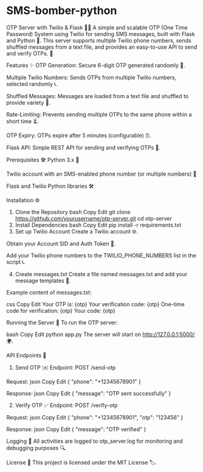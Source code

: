 # SMS-bomber-python

OTP Server with Twilio & Flask 📱🔐
A simple and scalable OTP (One Time Password) System using Twilio for sending SMS messages, built with Flask and Python 🐍.
This server supports multiple Twilio phone numbers, sends shuffled messages from a text file, and provides an easy-to-use API to send and verify OTPs. 🚀

Features ✨
OTP Generation: Secure 6-digit OTP generated randomly 🔑.

Multiple Twilio Numbers: Sends OTPs from multiple Twilio numbers, selected randomly 📞.

Shuffled Messages: Messages are loaded from a text file and shuffled to provide variety 📜.

Rate-Limiting: Prevents sending multiple OTPs to the same phone within a short time ⏳.

OTP Expiry: OTPs expire after 5 minutes (configurable) ⏰.

Flask API: Simple REST API for sending and verifying OTPs 📡.


Prerequisites 🛠️
Python 3.x 🐍

Twilio account with an SMS-enabled phone number (or multiple numbers) 📲

Flask and Twilio Python libraries 🛠️


Installation ⚙️
1. Clone the Repository
bash
Copy
Edit
git clone https://github.com/yourusername/otp-server.git
cd otp-server
2. Install Dependencies
bash
Copy
Edit
pip install -r requirements.txt
3. Set up Twilio Account
Create a Twilio account 🌐.

Obtain your Account SID and Auth Token 🔑.

Add your Twilio phone numbers to the TWILIO_PHONE_NUMBERS list in the script 📞.


4. Create messages.txt
Create a file named messages.txt and add your message templates 💬.

Example content of messages.txt:

css
Copy
Edit
Your OTP is: {otp}
Your verification code: {otp}
One-time code for verification: {otp}
Your code: {otp}


Running the Server 🚀
To run the OTP server:

bash
Copy
Edit
python app.py
The server will start on http://127.0.0.1:5000/ 🌍.


API Endpoints 📡
1. Send OTP ✉️
Endpoint:
POST /send-otp

Request:
json
Copy
Edit
{
  "phone": "+12345678901"
}

Response:
json
Copy
Edit
{
  "message": "OTP sent successfully"
}

2. Verify OTP ✅
Endpoint:
POST /verify-otp

Request:
json
Copy
Edit
{
  "phone": "+12345678901",
  "otp": "123456"
}

Response:
json
Copy
Edit
{
  "message": "OTP verified"
}


Logging 📜
All activities are logged to otp_server.log for monitoring and debugging purposes 🔍.

License 📝
This project is licensed under the MIT License 🏷️.



